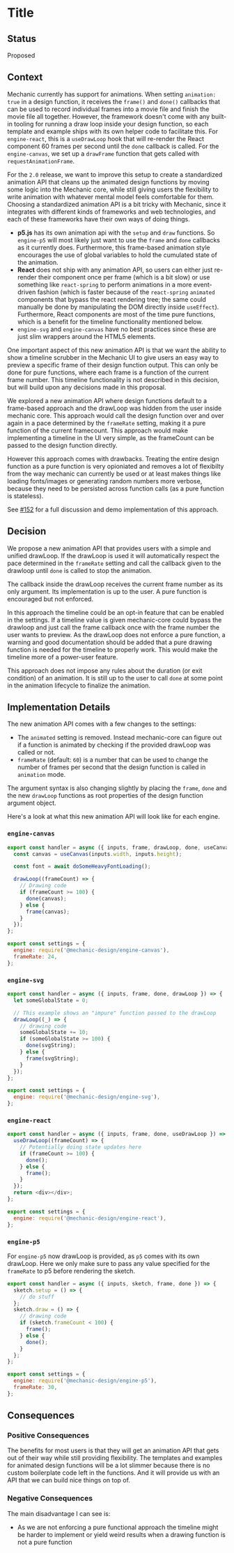 # Title

## Status

Proposed

## Context

Mechanic currently has support for animations. When setting `animation: true` in a design function, it receives the `frame()` and `done()` callbacks that can be used to record individual frames into a movie file and finish the movie file all together. However, the framework doesn't come with any built-in tooling for running a draw loop inside your design function, so each template and example ships with its own helper code to facilitate this. For `engine-react`, this is a `useDrawLoop` hook that will re-render the React component 60 frames per second until the `done` callback is called. For the `engine-canvas`, we set up a `drawFrame` function that gets called with `requestAnimationFrame`.

For the `2.0` release, we want to improve this setup to create a standardized animation API that cleans up the animated design functions by moving some logic into the Mechanic core, while still giving users the flexibility to write animation with whatever mental model feels comfortable for them. Choosing a standardized animation API is a bit tricky with Mechanic, since it integrates with different kinds of frameworks and web technologies, and each of these frameworks have their own ways of doing things.

- **p5.js** has its own animation api with the `setup` and `draw` functions. So `engine-p5` will most likely just want to use the `frame` and `done` callbacks as it currently does. Furthermore, this frame-based animation style encourages the use of global variables to hold the cumulated state of the animation.
- **React** does not ship with any animation API, so users can either just re-render their component once per frame (which is a bit slow) or use something like `react-spring` to perform animations in a more event-driven fashion (which is faster because of the `react-spring` `animated` components that bypass the react rendering tree; the same could manually be done by manipulating the DOM directly inside `useEffect`). Furthermore, React components are most of the time pure functions, which is a benefit for the timeline functionality mentioned below.
- `engine-svg` and `engine-canvas` have no best practices since these are just slim wrappers around the HTML5 elements.

One important aspect of this new animation API is that we want the ability to show a timeline scrubber in the Mechanic UI to give users an easy way to preview a specific frame of their design function output. This can only be done for pure functions, where each frame is a function of the current frame number. This timeline functionality is not described in this decision, but will build upon any decisions made in this proposal.

We explored a new animation API where design functions default to a frame-based
approach and the drawLoop was hidden from the user inside mechanic core. This
approach would call the design function over and over again in a pace determined
by the `frameRate` setting, making it a pure
function of the current framecount. This approach would make implementing a
timeline in the UI very simple, as the frameCount can be passed to the design
function directly.

However this approach comes with drawbacks. Treating the entire design function
as a pure function is very opioniated and removes a lot of flexibilty from the
way mechanic can currently be used or at least makes things like loading
fonts/images or generating random numbers more verbose, because they need to be
persisted across function calls (as a pure function is stateless).

See [#152](https://github.com/designsystemsinternational/mechanic/pull/152) for
a full discussion and demo implementation of this approach.

## Decision

We propose a new animation API that provides users with a simple and unified
drawLoop. If the drawLoop is used it will automatically respect the pace
determined in the `frameRate` setting and call the callback given to the
drawloop until `done` is called to stop the animation.

The callback inside the drawLoop receives the current frame number as its only
argument. Its implementation is up to the user. A pure function is encouraged
but not enforced. 

In this approach the timeline could be an opt-in feature that
can be enabled in the settings. If a timeline value is given mechanic-core could
bypass the drawloop and just call the frame callback once with the frame number
the user wants to preview. As the drawLoop does not enforce a pure function, a
warning and good documentation should be added that a pure drawing function is
needed for the timeline to properly work. This would make the timeline more of a
power-user feature.

This approach does not impose any rules about the duration (or exit condition)
of an animation. It is still up to the user to call `done` at some point in the
animation lifecycle to finalize the animation.

## Implementation Details

The new animation API comes with a few changes to the settings:

- The `animated` setting is removed. Instead mechanic-core can figure out if a function is animated by checking if the provided drawLoop was called or not.
- `frameRate` (default: `60`) is a number that can be used to change the number of frames per second that the design function is called in `animation` mode.

The argument syntax is also changing slightly by placing the `frame`, `done` and the new `drawLoop` functions as root properties of the design function argument object.

Here's a look at what this new animation API will look like for each engine.

### `engine-canvas`

```js
export const handler = async ({ inputs, frame, drawLoop, done, useCanvas }) => {
  const canvas = useCanvas(inputs.width, inputs.height);

  const font = await doSomeHeavyFontLoading();

  drawLoop((frameCount) => {
    // Drawing code
    if (frameCount >= 100) {
      done(canvas);
    } else {
      frame(canvas);
    }
  });
};

export const settings = {
  engine: require('@mechanic-design/engine-canvas'),
  frameRate: 24,
};
```

### `engine-svg`

```js
export const handler = async ({ inputs, frame, done, drawLoop }) => {
  let someGlobalState = 0;

  // This example shows an "impure" function passed to the drawLoop
  drawLoop((_) => {
    // drawing code
    someGlobalState += 10;
    if (someGlobalState >= 100) {
      done(svgString);
    } else {
      frame(svgString);
    }
  });
};

export const settings = {
  engine: require('@mechanic-design/engine-svg'),
};
```

### `engine-react`

```js
export const handler = async ({ inputs, frame, done, useDrawLoop }) => {
  useDrawLoop((frameCount) => {
    // Potentially doing state updates here
    if (frameCount >= 100) {
      done();
    } else {
      frame();
    }
  });
  return <div></div>;
};

export const settings = {
  engine: require('@mechanic-design/engine-react'),
};
```

### `engine-p5`

For `engine-p5` now drawLoop is provided, as `p5` comes with its own drawLoop.
Here we only make sure to pass any value specified for the `frameRate` to p5
before rendering the sketch.

```js
export const handler = async ({ inputs, sketch, frame, done }) => {
  sketch.setup = () => {
    // do stuff
  };
  sketch.draw = () => {
    // drawing code
    if (sketch.frameCount < 100) {
      frame();
    } else {
      done();
    }
  };
};

export const settings = {
  engine: require('@mechanic-design/engine-p5'),
  frameRate: 30,
};
```

## Consequences

### Positive Consequences

The benefits for most users is that they will get an animation API that gets out of their way while still providing flexibility. The templates and examples for animated design functions will be a lot slimmer because there is no custom boilerplate code left in the functions. And it will provide us with an API that we can build nice things on top of.

### Negative Consequences

The main disadvantage I can see is:

- As we are not enforcing a pure functional approach the timeline might be harder to implement or yield weird results when a drawing function is not a pure function
